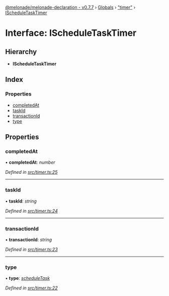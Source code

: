 [@melonade/melonade-declaration - v0.7.7](../README.md) › [Globals](../globals.md) › ["timer"](../modules/_timer_.md) › [IScheduleTaskTimer](_timer_.ischeduletasktimer.md)

# Interface: IScheduleTaskTimer

## Hierarchy

* **IScheduleTaskTimer**

## Index

### Properties

* [completedAt](_timer_.ischeduletasktimer.md#completedat)
* [taskId](_timer_.ischeduletasktimer.md#taskid)
* [transactionId](_timer_.ischeduletasktimer.md#transactionid)
* [type](_timer_.ischeduletasktimer.md#type)

## Properties

###  completedAt

• **completedAt**: *number*

*Defined in [src/timer.ts:25](https://github.com/devit-tel/melonade-declaration/blob/e7e9481/src/timer.ts#L25)*

___

###  taskId

• **taskId**: *string*

*Defined in [src/timer.ts:24](https://github.com/devit-tel/melonade-declaration/blob/e7e9481/src/timer.ts#L24)*

___

###  transactionId

• **transactionId**: *string*

*Defined in [src/timer.ts:23](https://github.com/devit-tel/melonade-declaration/blob/e7e9481/src/timer.ts#L23)*

___

###  type

• **type**: *[scheduleTask](../enums/_timer_.timertypes.md#scheduletask)*

*Defined in [src/timer.ts:22](https://github.com/devit-tel/melonade-declaration/blob/e7e9481/src/timer.ts#L22)*
